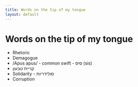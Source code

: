 ```yaml
---
title: Words on the tip of my tongue
layout: default
---
```


# Words on the tip of my tongue #

* Rhetoric
* Demagogue
* /Apus apus/ - common swift - סיס (sis)
* קריית טבעון
* Solidarity - סולידריות
* Corruption
